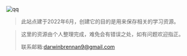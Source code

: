 ![qq](https://yulearn.top/webSource/img/forest.jpg)



> 此站点建于2022年6月，创建它的目的是用来保存相关的学习资源。



> 这里的资源由个人整理完成，难免会有错误之处，如有问题欢迎指正。
>
> 联系邮箱:darwinbrennan9@gmail.com



